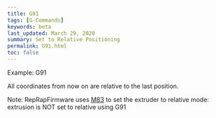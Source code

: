 ```yaml
---
title: G91
tags: [G-Commands] 
keywords: beta 
last_updated: March 29, 2020 
summary: Set to Relative Positioning 
permalink: G91.html
toc: false 
---
```



Example: G91

All coordinates from now on are relative to the last position.

Note: RepRapFirmware uses [M83](M83.html) to set the extruder to relative mode: extrusion is NOT set to relative using G91

